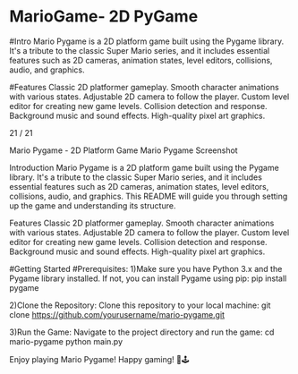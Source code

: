 # MarioGame- 2D PyGame
#Intro
Mario Pygame is a 2D platform game built using the Pygame library. It's a tribute to the classic Super Mario series, and it includes essential features such as 2D cameras, animation states, level editors, collisions, audio, and graphics.

#Features
Classic 2D platformer gameplay.
Smooth character animations with various states.
Adjustable 2D camera to follow the player.
Custom level editor for creating new game levels.
Collision detection and response.
Background music and sound effects.
High-quality pixel art graphics.


21 / 21

Mario Pygame - 2D Platform Game
Mario Pygame Screenshot

Introduction
Mario Pygame is a 2D platform game built using the Pygame library. It's a tribute to the classic Super Mario series, and it includes essential features such as 2D cameras, animation states, level editors, collisions, audio, and graphics. This README will guide you through setting up the game and understanding its structure.

Features
Classic 2D platformer gameplay.
Smooth character animations with various states.
Adjustable 2D camera to follow the player.
Custom level editor for creating new game levels.
Collision detection and response.
Background music and sound effects.
High-quality pixel art graphics.

#Getting Started
#Prerequisites:
1)Make sure you have Python 3.x and the Pygame library installed. If not, you can install Pygame using pip:
pip install pygame

2)Clone the Repository: Clone this repository to your local machine:
git clone https://github.com/yourusername/mario-pygame.git

3)Run the Game: Navigate to the project directory and run the game:
cd mario-pygame
python main.py


Enjoy playing Mario Pygame! 
Happy gaming! 🍄🕹️
